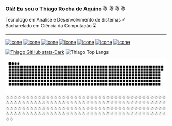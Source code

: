 ### Olá! Eu sou o Thiago Rocha de Aquino   ☃ ☃ ☃ ☃
Tecnologo em Analise e Desenvolvimento de Sistemas ✔ <br>
Bacharelado em Ciência da Computação ⌛<hr>

[![icone](https://img.shields.io/badge/PostgreSQL-316192?style=for-the-badge&logo=postgresql&logoColor=white)](#)
[![icone](https://img.shields.io/badge/Google_Cloud-4285F4?style=for-the-badge&logo=google-cloud&logoColor=white)]()
[![icone](https://img.shields.io/badge/Python-14354C?style=for-the-badge&logo=python&logoColor=white)]()
[![icone](https://img.shields.io/badge/JavaScript-F7DF1E?style=for-the-badge&logo=javascript&logoColor=black)]()
[![icone](https://img.shields.io/badge/HTML5-E34F26?style=for-the-badge&logo=html5&logoColor=white)]()
[![icone](https://img.shields.io/badge/CSS3-1572B6?style=for-the-badge&logo=css3&logoColor=white)]()
[![icone](https://img.shields.io/badge/Node.js-43853D?style=for-the-badge&logo=node.js&logoColor=white
)]()

[![Thiago GitHub stats-Dark](https://github-readme-stats.vercel.app/api?username=thiago-rocha-aquino&show_icons=true&theme=dark#gh-dark-mode-only)](https://github.com/thiago-rocha-aquino/github-readme-stats#gh-dark-mode-only)
![Thiago Top Langs](https://github-readme-stats.vercel.app/api/top-langs/?username=thiago-rocha-aquino&layout=compact)

<picture align="center">
  <source media="(prefers-color-scheme: dark)" srcset="https://raw.githubusercontent.com/thiago-rocha-aquino/thiago-rocha-aquino/output/github-contribution-grid-snake-dark.svg">
  <source media="(prefers-color-scheme: light)" srcset="https://raw.githubusercontent.com/thiago-rocha-aquino/thiago-rocha-aquino/output/github-contribution-grid-snake-dark.svg">
  <img align="center" alt="github contribution grid snake animation" src="https://raw.githubusercontent.com/thiago-rocha-aquino/thiago-rocha-aquino/output/github-contribution-grid-snake.svg">
</picture>
☃☃☃☃☃☃☃☃☃☃☃☃☃☃☃☃☃☃☃☃☃☃☃☃☃☃☃☃☃☃☃☃☃☃☃☃☃☃☃☃☃☃☃☃☃☃☃☃☃☃☃☃☃☃☃☃☃☃☃☃☃☃☃☃☃☃☃☃☃☃☃☃☃☃☃☃☃☃☃☃☃☃☃☃☃☃☃☃☃☃☃☃☃☃☃☃☃☃☃☃☃☃☃☃☃☃☃☃☃☃☃☃☃☃☃☃☃☃☃☃☃☃☃☃☃☃☃☃☃☃☃☃☃☃☃☃☃☃☃☃☃☃☃☃☃☃☃☃☃☃☃☃☃☃☃☃☃☃☃☃☃☃
